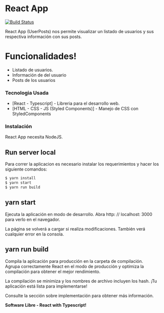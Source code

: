 # React App


[![Build Status](https://travis-ci.org/joemccann/dillinger.svg?branch=master)](https://travis-ci.org/joemccann/dillinger)

React App (UserPosts) nos permite visualizar un listado de usuarios y sus respectiva información con sus posts. 

# Funcionalidades!

  - Listado de usuarios.
  - Información de del usuario
  - Posts de los usuarios

### Tecnologia Usada

* [React - Typescript] - Libreria para el desarrollo web.
* [HTML - CSS - JS (Styled Components)] - Manejo de CSS con StyledComponents


### Instalación

React App necesita NodeJS.

## Run server local
Para correr la aplicacion es necesario instalar los requerimientos y hacer los siguiente comandos:

```sh
$ yarn install
$ yarn start
$ yarn run build
```

## yarn start

Ejecuta la aplicación en modo de desarrollo.
Abra http: // localhost: 3000 para verlo en el navegador.

La página se volverá a cargar si realiza modificaciones.
También verá cualquier error en la consola.

## yarn run build

Compila la aplicación para producción en la carpeta de compilación.
Agrupa correctamente React en el modo de producción y optimiza la compilación para obtener el mejor rendimiento.

La compilación se minimiza y los nombres de archivo incluyen los hash.
¡Tu aplicación está lista para implementarse!

Consulte la sección sobre implementación para obtener más información.


**Software Libre - React with Typescript!**

[//]: # (These are reference links used in the body of this note and get stripped out when the markdown processor does its job. There is no need to format nicely because it shouldn't be seen. Thanks SO - http://stackoverflow.com/questions/4823468/store-comments-in-markdown-syntax)


   [dill]: <https://github.com/joemccann/dillinger>
   [git-repo-url]: <https://github.com/joemccann/dillinger.git>
   [john gruber]: <http://daringfireball.net>
   [df1]: <http://daringfireball.net/projects/markdown/>
   [markdown-it]: <https://github.com/markdown-it/markdown-it>
   [Ace Editor]: <http://ace.ajax.org>
   [node.js]: <http://nodejs.org>
   [Twitter Bootstrap]: <http://twitter.github.com/bootstrap/>
   [jQuery]: <http://jquery.com>
   [@tjholowaychuk]: <http://twitter.com/tjholowaychuk>
   [express]: <http://expressjs.com>
   [AngularJS]: <http://angularjs.org>
   [Gulp]: <http://gulpjs.com>

   [PlDb]: <https://github.com/joemccann/dillinger/tree/master/plugins/dropbox/README.md>
   [PlGh]: <https://github.com/joemccann/dillinger/tree/master/plugins/github/README.md>
   [PlGd]: <https://github.com/joemccann/dillinger/tree/master/plugins/googledrive/README.md>
   [PlOd]: <https://github.com/joemccann/dillinger/tree/master/plugins/onedrive/README.md>
   [PlMe]: <https://github.com/joemccann/dillinger/tree/master/plugins/medium/README.md>
   [PlGa]: <https://github.com/RahulHP/dillinger/blob/master/plugins/googleanalytics/README.md>
